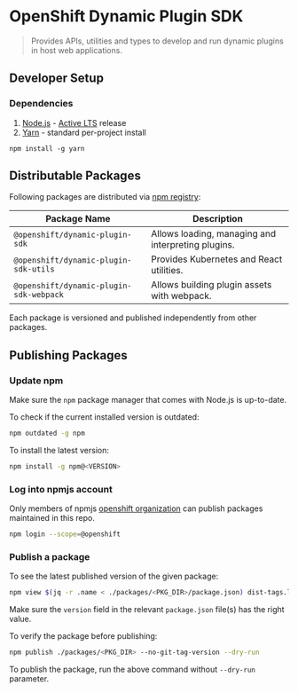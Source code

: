 # OpenShift Dynamic Plugin SDK

> Provides APIs, utilities and types to develop and run dynamic plugins in host web applications.

## Developer Setup

### Dependencies

1. [Node.js](https://nodejs.org/) - [Active LTS](https://nodejs.org/en/about/releases/) release
2. [Yarn](https://yarnpkg.com/getting-started/install) - standard per-project install
```
npm install -g yarn
```

## Distributable Packages

Following packages are distributed via [npm registry](https://www.npmjs.com/):

| Package Name | Description |
| ------------ | ----------- |
| `@openshift/dynamic-plugin-sdk` | Allows loading, managing and interpreting plugins. |
| `@openshift/dynamic-plugin-sdk-utils` | Provides Kubernetes and React utilities. |
| `@openshift/dynamic-plugin-sdk-webpack` | Allows building plugin assets with webpack. |

Each package is versioned and published independently from other packages.

## Publishing Packages

### Update npm

Make sure the `npm` package manager that comes with Node.js is up-to-date.

To check if the current installed version is outdated:

```sh
npm outdated -g npm
```

To install the latest version:

```sh
npm install -g npm@<VERSION>
```

### Log into npmjs account

Only members of npmjs [openshift organization](https://www.npmjs.com/org/openshift) can publish
packages maintained in this repo.

```sh
npm login --scope=@openshift
```

### Publish a package

To see the latest published version of the given package:

```sh
npm view $(jq -r .name < ./packages/<PKG_DIR>/package.json) dist-tags.latest
```

Make sure the `version` field in the relevant `package.json` file(s) has the right value.

To verify the package before publishing:

```sh
npm publish ./packages/<PKG_DIR> --no-git-tag-version --dry-run
```

To publish the package, run the above command without `--dry-run` parameter.
